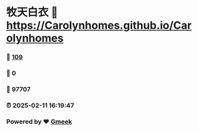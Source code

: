 # 牧天白衣 :link: https://Carolynhomes.github.io/Carolynhomes 
### :page_facing_up: [109](https://Carolynhomes.github.io/Carolynhomes/tag.html) 
### :speech_balloon: 0 
### :hibiscus: 97707 
### :alarm_clock: 2025-02-11 16:19:47 
### Powered by :heart: [Gmeek](https://github.com/Meekdai/Gmeek)
